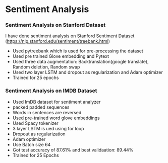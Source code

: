 # Sentiment Analysis

### Sentiment Analysis on Stanford Dataset

I have done sentiment analysis on Stanford Sentiment Dataset (https://nlp.stanford.edu/sentiment/treebank.html) 
- Used pytreebank which is used for pre-processing the dataset
- Used pre trained Glove embedding and Pytext
- Used three data augmentation: Backtranslation(google translate), Random deletion, Random swap
- Used two layer LSTM and dropout as regularization and Adam optimizer
- Trained for 25 epochs

### Sentiment Analysis on IMDB Dataset

- Used ImDB dataset for sentiment analyzer
- packed padded sequences
- Words in sentences are reversed
- Used pre-trained word glove embeddings
- Used Spacy tokenizer
 - 3 layer LSTM is ued using for loop
 - Dropout as regularization
 - Adam optimizer
 - Use Batch size 64
- Got test accuracy of 87.61% and best validaation: 89.44%
- Trained for 25 Epochs
